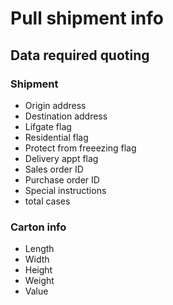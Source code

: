 # Pull shipment info
## Data required quoting
### Shipment
- Origin address
- Destination address
- Lifgate flag
- Residential flag
- Protect from freeezing flag
- Delivery appt flag
- Sales order ID
- Purchase order ID
- Special instructions
- total cases
### Carton info
- Length
- Width
- Height
- Weight
- Value
